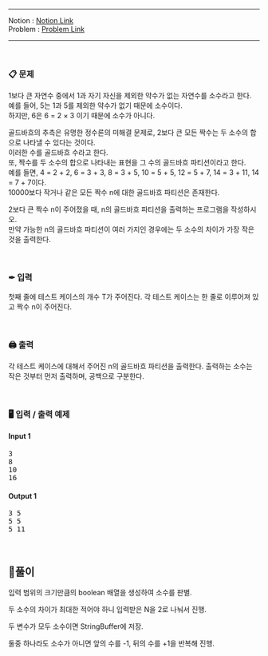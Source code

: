 
***
Notion : [Notion Link](https://west-pineapple-c4d.notion.site/1dc69bebd4534c109e8dce3c33c5eeb0)  
Problem : [Problem Link](https://www.acmicpc.net/problem/9020)
***



<br/>

### 📋 문제

1보다 큰 자연수 중에서  1과 자기 자신을 제외한 약수가 없는 자연수를 소수라고 한다.  
예를 들어, 5는 1과 5를 제외한 약수가 없기 때문에 소수이다.  
하지만, 6은 6 = 2 × 3 이기 때문에 소수가 아니다.  

골드바흐의 추측은 유명한 정수론의 미해결 문제로, 2보다 큰 모든 짝수는 두 소수의 합으로 나타낼 수 있다는 것이다.  
이러한 수를 골드바흐 수라고 한다.  
또, 짝수를 두 소수의 합으로 나타내는 표현을 그 수의 골드바흐 파티션이라고 한다.  
예를 들면, 4 = 2 + 2, 6 = 3 + 3, 8 = 3 + 5, 10 = 5 + 5, 12 = 5 + 7, 14 = 3 + 11, 14 = 7 + 7이다.  
10000보다 작거나 같은 모든 짝수 n에 대한 골드바흐 파티션은 존재한다.  

2보다 큰 짝수 n이 주어졌을 때, n의 골드바흐 파티션을 출력하는 프로그램을 작성하시오.  
만약 가능한 n의 골드바흐 파티션이 여러 가지인 경우에는 두 소수의 차이가 가장 작은 것을 출력한다.  

<br/>

### ✒ 입력

첫째 줄에 테스트 케이스의 개수 T가 주어진다. 각 테스트 케이스는 한 줄로 이루어져 있고 짝수 n이 주어진다.  

<br/>

### 🖨 출력

각 테스트 케이스에 대해서 주어진 n의 골드바흐 파티션을 출력한다. 출력하는 소수는 작은 것부터 먼저 출력하며, 공백으로 구분한다.  

<br/>

### 🖥 입력 / 출력 예제

#### Input 1
<pre>
3
8
10
16
</pre>

#### Output 1
<pre>
3 5
5 5
5 11
</pre>

<br/>

## 🌈풀이

입력 범위의 크기만큼의 boolean 배열을 생성하여 소수를 판별.  

두 소수의 차이가 최대한 적어야 하니 입력받은 N을 2로 나눠서 진행.  

두 변수가 모두 소수이면 StringBuffer에 저장.  

둘중 하나라도 소수가 아니면 앞의 수를 -1, 뒤의 수를 +1을 반복해 진행.  
